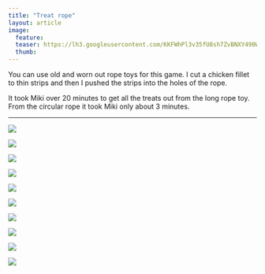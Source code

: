 ```yaml
---
title: "Treat rope"
layout: article
image:
  feature:
  teaser: https://lh3.googleusercontent.com/KKFWhPl3v35fU8sh7ZvBNXY490Wsom3xR8x1H_Kayaqi4j4yF_f63DUYJ5og9OgMMf5GhiX-D45xvI5h9ORCVHoawDhA1CfNwIJy009TxbsFBJ7q1KKNDMP694sgsGs_0I_aV9rfd2Y6HRO5njJ3YFYA_Fitg3dRR8S8G5INAdGV_ldANaK8mBwN_ecPcB7T5OpMzpOuz5B0lDwwQaIgd7N-7Nf14Q1OuGpdb-Csxpq0qkq9xIBBUE4osP8b2_krNXjOujMMC-mPVlm2nQZ112r4X2iRrY6hFGHm0zBmXFYiI135OFiNCXqVtXCi2faMeRMxmoPY95Yqknc9WXz9X4O2eQcyJ1k4m8OoiftdpKMc1L6Q5bpY2KqlFo6aB02gGe8wck0A1Wbek95s1xK3jzEIFHWp4bEWyaO6kxBYGMMrYxQcfbpR3eRvsocOqJqdGBGvqRKKCoC4fDlipkA9qzyDPbrTREwAmeOaGuUwYoXIjwX_DrImnAmAv6vP69yKSzYgKFEE4bJ1wLDJZvPR7NxDCSAJuufqisx8XXQmYOc=w245
  thumb:
---
```


You can use old and worn out rope toys for this game. I cut a chicken fillet to thin strips and then I pushed the strips into the holes of the rope.

It took Miki over 20 minutes to get all the treats out from the long rope toy. From the circular rope it took Miki only about 3 minutes.

---

[![](https://lh3.googleusercontent.com/KxXaSOFoWlEsp8NtPrN5P6ylS54vZ_z83nw-y7mPxxJEVL_BxJG7Ts6dLdtDtWrQyyPzIf6rtU3P4T8D1pL8GKH3CVr1L26Z9XTTQl49WDlQldWn4AEZGEmLt06DgbKYC5xg28CWQjV6Pd8kz1qVIb5K05i4thGvxcsK01YGDfDtreqRYQ8MGuO6yeS-U0o5WlWMuXgPhegOMpFQBl0JJ1niRqg5rXu2zkIBJk_iPtIgiysKMJXs32K9kms8XtEU7zwy4PMLV9XiY6isFK-7WugdP1rTmrNgqJ64MbbKwP1qCFJfbinZlYKkEWANtyo0EKNBblwXtZH8sWehdNe_rpsqc3lN9bvn0RF-9tO6swHnawAdjB_IeAto7DkJdvILqiGNAolR0X3FoB8-UMzPq2aAh42R-NU3YPG1IR2nKGsyabdkFVtQ0wKHgjPk-eH8rasJXcC79P8BcqaeTyqH9ls-67SwhoSyl5SM9RjLvjQXfFws1EqzElh_cYAg33Kp01mgRvGdVprkxpkeVHuW_uCD0i1c754paiGD_oheF1c=w800)](https://lh3.googleusercontent.com/KxXaSOFoWlEsp8NtPrN5P6ylS54vZ_z83nw-y7mPxxJEVL_BxJG7Ts6dLdtDtWrQyyPzIf6rtU3P4T8D1pL8GKH3CVr1L26Z9XTTQl49WDlQldWn4AEZGEmLt06DgbKYC5xg28CWQjV6Pd8kz1qVIb5K05i4thGvxcsK01YGDfDtreqRYQ8MGuO6yeS-U0o5WlWMuXgPhegOMpFQBl0JJ1niRqg5rXu2zkIBJk_iPtIgiysKMJXs32K9kms8XtEU7zwy4PMLV9XiY6isFK-7WugdP1rTmrNgqJ64MbbKwP1qCFJfbinZlYKkEWANtyo0EKNBblwXtZH8sWehdNe_rpsqc3lN9bvn0RF-9tO6swHnawAdjB_IeAto7DkJdvILqiGNAolR0X3FoB8-UMzPq2aAh42R-NU3YPG1IR2nKGsyabdkFVtQ0wKHgjPk-eH8rasJXcC79P8BcqaeTyqH9ls-67SwhoSyl5SM9RjLvjQXfFws1EqzElh_cYAg33Kp01mgRvGdVprkxpkeVHuW_uCD0i1c754paiGD_oheF1c=s0)

[![](https://lh3.googleusercontent.com/Izi0M7KkekYOYkkPChJI8Sd8hNYRQUUYJO3JODjXRRxAS5R0DK4lWMnZEWNXowwx98GbjI8MwjXQipDpvFd0lcPR-XsCj9jzvy6JsWS988rhJY7cN6LPQpJWXiLCGCz6Ej3IBZf-waDy2BDdSvpU1VRN5V9e60aBzsJ7CHtGDEAPWJ_7wmmbHuGoGtTKhaLqVR_yq1M4Dgz3v5dTKjLgWtTj8BkOt7odviDHEGt5mviNTm-XNkYB27htp8Kd_dBLSYN29DeZz242ps3VXRYBub3nif3KiNZ8QUqgf-9n_XoNAYqKih40_BuPFaEcUGOa28a0rHED4uH_PMZLKyg82RUlcC3a46XlY19WgOLLa_FPNYvVtWMsCUC8oUM7Y5dHVDGDaqgJMKmtww6yiMJPVSFkdLaKp4h2qXLtfB0rc6dV0k3wNpyXwOzs4l7pPjCjKTXLzHWyXjO05uMyPstlr-_5Bs5KXMpL9uagpzjgG1XMkgSsjB-Fo7eULb7ShjRKHXTZOZ4BbNXwauGuiyrbTktPQXXa0fG2u32N4gOdqEI=w800)](https://lh3.googleusercontent.com/Izi0M7KkekYOYkkPChJI8Sd8hNYRQUUYJO3JODjXRRxAS5R0DK4lWMnZEWNXowwx98GbjI8MwjXQipDpvFd0lcPR-XsCj9jzvy6JsWS988rhJY7cN6LPQpJWXiLCGCz6Ej3IBZf-waDy2BDdSvpU1VRN5V9e60aBzsJ7CHtGDEAPWJ_7wmmbHuGoGtTKhaLqVR_yq1M4Dgz3v5dTKjLgWtTj8BkOt7odviDHEGt5mviNTm-XNkYB27htp8Kd_dBLSYN29DeZz242ps3VXRYBub3nif3KiNZ8QUqgf-9n_XoNAYqKih40_BuPFaEcUGOa28a0rHED4uH_PMZLKyg82RUlcC3a46XlY19WgOLLa_FPNYvVtWMsCUC8oUM7Y5dHVDGDaqgJMKmtww6yiMJPVSFkdLaKp4h2qXLtfB0rc6dV0k3wNpyXwOzs4l7pPjCjKTXLzHWyXjO05uMyPstlr-_5Bs5KXMpL9uagpzjgG1XMkgSsjB-Fo7eULb7ShjRKHXTZOZ4BbNXwauGuiyrbTktPQXXa0fG2u32N4gOdqEI=s0)

[![](https://lh3.googleusercontent.com/4akGHV01kyMCPqt10RZONI_CiUhWJhAWRsg1duiMh0QJ_X_IjAooQJEWBkFByxwDQtlNYafJyB9b7d0MemYIwsRktg6pfsWudVWA3hT9F1Qlya6ilTh19g35zvXVHiQNBl_c8jbeewBZFEX6C3Cp5UJYADrCyQXthnC7gUm0oWMPIZBpk_exFP2E5DWZjNUcNVuk5nmVn6neNbWbyjNu_zD6yilf-8WvQCbEQW7dWCm17IYujtyO30czPtHWW_MfGqPm23YXIneEkVDDjXRIS-jp53gkNhyTBsydjRTMK7Bl1n9akE_HASkFwnzZIG9MxPC4C_rbnYF4Kc4Azz1EvOBAIbr82G5n9qYyOi6jZMdgLvcnMjsWYFT4pOg07k8MLMZQeHN7bAzAsPh7brXl3GXe-oBQMvZjNCFLalqjz7hKxt_jKKDM14DXebv4QDHGvq-rWrlMyZWTf1FIsfK3HAwm-D_exsOCPrQ1O2EtmragXkCWO4spb4iou2C_7cCHMNqteujhzw1p8mNe25NVPIiyC1gd4AlYw9JSGyBfplM=w800)](https://lh3.googleusercontent.com/4akGHV01kyMCPqt10RZONI_CiUhWJhAWRsg1duiMh0QJ_X_IjAooQJEWBkFByxwDQtlNYafJyB9b7d0MemYIwsRktg6pfsWudVWA3hT9F1Qlya6ilTh19g35zvXVHiQNBl_c8jbeewBZFEX6C3Cp5UJYADrCyQXthnC7gUm0oWMPIZBpk_exFP2E5DWZjNUcNVuk5nmVn6neNbWbyjNu_zD6yilf-8WvQCbEQW7dWCm17IYujtyO30czPtHWW_MfGqPm23YXIneEkVDDjXRIS-jp53gkNhyTBsydjRTMK7Bl1n9akE_HASkFwnzZIG9MxPC4C_rbnYF4Kc4Azz1EvOBAIbr82G5n9qYyOi6jZMdgLvcnMjsWYFT4pOg07k8MLMZQeHN7bAzAsPh7brXl3GXe-oBQMvZjNCFLalqjz7hKxt_jKKDM14DXebv4QDHGvq-rWrlMyZWTf1FIsfK3HAwm-D_exsOCPrQ1O2EtmragXkCWO4spb4iou2C_7cCHMNqteujhzw1p8mNe25NVPIiyC1gd4AlYw9JSGyBfplM=s0)

[![](https://lh3.googleusercontent.com/zc6aU6VHTeGTjySfQ2tKa6D5blp9AV5n0hde_M8AZtlYhnCu9UC_FrC1XffurihG4KvyqBzunh-DoF_4ieAL0XKDLjg8PJWiobDqRYXWy0u98XJiTIcidDaSQY-L8KcpMVG3ESOW62sbygGFo7qflPDooIiBXyHUXzOhlNm4ElrdSjEzhihfzoAxP_w3NNELMN1lfUau7bOkzVQZD4hi4mQgsxSmwAywqdV90dP5xAEfvGluPXrSdW8RH2JsW4_pD9crfCMhMF6zDzPuxHJim1nqp60Ar8xwRvCd0UlQj0monKVzp1pSgstLU87eDBXEGfdIGhBZSqwAxdZ_6ki_8tHSncpldKb6Ry7eU5QuQSODsM9dIJEnxSpRldLdmK_W7yuMwUN9AjMJPK1dP56uDNkp-5LZSBRe6yQSoe3hpWl6LAPwlSgrZD5T1aI8RHGEE0YbdbdJvW_o0PJRt07YpJoFdwgF41ril5fLBKvjpV0cMeTgrgmaGNjrMzj6zZT_Y0y6Zd-JvHdFlcCq2mCIjs0t4LVA8l9pcM6h0C4pdRI=w800)](https://lh3.googleusercontent.com/zc6aU6VHTeGTjySfQ2tKa6D5blp9AV5n0hde_M8AZtlYhnCu9UC_FrC1XffurihG4KvyqBzunh-DoF_4ieAL0XKDLjg8PJWiobDqRYXWy0u98XJiTIcidDaSQY-L8KcpMVG3ESOW62sbygGFo7qflPDooIiBXyHUXzOhlNm4ElrdSjEzhihfzoAxP_w3NNELMN1lfUau7bOkzVQZD4hi4mQgsxSmwAywqdV90dP5xAEfvGluPXrSdW8RH2JsW4_pD9crfCMhMF6zDzPuxHJim1nqp60Ar8xwRvCd0UlQj0monKVzp1pSgstLU87eDBXEGfdIGhBZSqwAxdZ_6ki_8tHSncpldKb6Ry7eU5QuQSODsM9dIJEnxSpRldLdmK_W7yuMwUN9AjMJPK1dP56uDNkp-5LZSBRe6yQSoe3hpWl6LAPwlSgrZD5T1aI8RHGEE0YbdbdJvW_o0PJRt07YpJoFdwgF41ril5fLBKvjpV0cMeTgrgmaGNjrMzj6zZT_Y0y6Zd-JvHdFlcCq2mCIjs0t4LVA8l9pcM6h0C4pdRI=s0)

[![](https://lh3.googleusercontent.com/g1g-HeUyWzlhUnCM3lXs21QJQuaI6UfYM1ffMVIh_h0UO8Xa59InGW5tKECcgLW0qYvpchNHruhFcYMT2zuSXbzFJXzR7DPXSuXlOEo4P5h8W34QUzTyCVs0-QGHA9h7Te6MHu8_6eMKT5d6UvoCxlWIBIX3y0HlOi9b-xjV8kNNle7dsZPfpv8lszvIw62TPuRYJNZcJplFmeshU-toptCJLxGM2Bjv0JaB5r6xf90-8YESbmg7Y1bUwM00myB1ikFTuz4SdhKC8v-0keajalc5m_WakSVKSE_IrixdxGD3B5HD9tkk_04CqAVLnk47HrOF1v80Eg5_aR2pgNXYUjeHdlifOkdXGKrOLaxXJGVrLC93lGgepgPS2mRLvmE8GCWhz1mXVjxCKZRWvGmtHKfkJWmfQ-uhDVc4uE-r4solZ2OCrhp8RgJwqRgTlWryA3UBEdJvZG8h17BX8kVBWWPerFxB4QuO7GJAY9uzCRolf8DyE61nCnlEoNk7Hp5igkremhQq580pmyi1LHcGhf426G4QLvetFPtCdKgC73Q=w800)](https://lh3.googleusercontent.com/g1g-HeUyWzlhUnCM3lXs21QJQuaI6UfYM1ffMVIh_h0UO8Xa59InGW5tKECcgLW0qYvpchNHruhFcYMT2zuSXbzFJXzR7DPXSuXlOEo4P5h8W34QUzTyCVs0-QGHA9h7Te6MHu8_6eMKT5d6UvoCxlWIBIX3y0HlOi9b-xjV8kNNle7dsZPfpv8lszvIw62TPuRYJNZcJplFmeshU-toptCJLxGM2Bjv0JaB5r6xf90-8YESbmg7Y1bUwM00myB1ikFTuz4SdhKC8v-0keajalc5m_WakSVKSE_IrixdxGD3B5HD9tkk_04CqAVLnk47HrOF1v80Eg5_aR2pgNXYUjeHdlifOkdXGKrOLaxXJGVrLC93lGgepgPS2mRLvmE8GCWhz1mXVjxCKZRWvGmtHKfkJWmfQ-uhDVc4uE-r4solZ2OCrhp8RgJwqRgTlWryA3UBEdJvZG8h17BX8kVBWWPerFxB4QuO7GJAY9uzCRolf8DyE61nCnlEoNk7Hp5igkremhQq580pmyi1LHcGhf426G4QLvetFPtCdKgC73Q=s0)

[![](https://lh3.googleusercontent.com/-Wm9tht-qvzpdn91M_4aVY4I9tZBIL5dMyUJKLhsOKRCq7KhWNAEd5YQGHcSpbq-pj3d1021FpUWm18CJ9symABN_FrZIqgcZ7rCwvw9LO0gyR4gIlziTfBqvVQUwTpA1JZ2mR2OMKc_dUYhWfuuPOI5aB2iYJjarQqvr__6RtCAfEzw2pOL_S9nDvjgjL4gvSq7w2v3GeAK9Hl7y0mA3oVvjm6CHFmx7nqJtDYa_Di552_lcWfmFmzF_O_0yOrX457z3n721XF_RaTiH-67TuyYm7BkvCJ--775weZct9c9M8IKD1rzZ_-KtRDz8pw6a_si5UonCdLZHFZYj5ZA26oZskdDGyfu2Y_rPxul93PRQjyrvQZjw8KV-leQ1xQwSjBgcw0qixx8wX24X4urATjCn7OPWLmY73bxggsXQ70NX9Cisso9aNxLiKzvUWiLbREUmez97TrE11NFTytLgMynJ23w9PXJIqiZzX7LfjD8iUNRNXAeteDzWZqv0bHbrCj2OqICmfs48g8fTNG1nDrgXgzRDetJjhZfht8gIjM=w800)](https://lh3.googleusercontent.com/-Wm9tht-qvzpdn91M_4aVY4I9tZBIL5dMyUJKLhsOKRCq7KhWNAEd5YQGHcSpbq-pj3d1021FpUWm18CJ9symABN_FrZIqgcZ7rCwvw9LO0gyR4gIlziTfBqvVQUwTpA1JZ2mR2OMKc_dUYhWfuuPOI5aB2iYJjarQqvr__6RtCAfEzw2pOL_S9nDvjgjL4gvSq7w2v3GeAK9Hl7y0mA3oVvjm6CHFmx7nqJtDYa_Di552_lcWfmFmzF_O_0yOrX457z3n721XF_RaTiH-67TuyYm7BkvCJ--775weZct9c9M8IKD1rzZ_-KtRDz8pw6a_si5UonCdLZHFZYj5ZA26oZskdDGyfu2Y_rPxul93PRQjyrvQZjw8KV-leQ1xQwSjBgcw0qixx8wX24X4urATjCn7OPWLmY73bxggsXQ70NX9Cisso9aNxLiKzvUWiLbREUmez97TrE11NFTytLgMynJ23w9PXJIqiZzX7LfjD8iUNRNXAeteDzWZqv0bHbrCj2OqICmfs48g8fTNG1nDrgXgzRDetJjhZfht8gIjM=s0)

[![](https://lh3.googleusercontent.com/IhFT9hgo-9mTFpzMeByf-sd1TchFcinDaOqNyT1Texra7qBDoQPLP-mn82NcEhsQZHXg6EplVALugr4jF7T4Z3x4HQacm7fmGKbZwUf0-y06cb_qcBrhzvT-IB4EamN6bIEqqx4Q1-KNbp8pSK2mGaOoF3mrkTAUHGimJlS-lXVFZmffZRqPhepF_isKpqdK9sOX162nvnK_9odfx_g-i-hSxLf_O4LDl_9RKxH1LcqfItFyDmRmhv52rd6VH8tfmbJc2GsamhQy7o6d4huxJxQ7NIkPnVxeZwKaChsgsYi-IdU21X1-KEaIv9bOkBNF06s7jaNI0nRMed18wEEbwT24IN5-Yfhr2wiUPf47KnvGjz44a289QaiGFw4g4VF4AZBbIrcUDP5rLrkiYugq-Ga-oIBwOjBS2xp_-wSdMwX_-PdvLwejP5wn1DkQ2-0uY49N9vDgYOCfQOJZ0TxZO8mMCKPcWcjHFOb-mGTwkp15MJUj-uJWaXvb2F1YAuKtDSgYoBLHLsuK4_teVE29GbisL0CLD9JKvy3Pkz9KChw=w800)](https://lh3.googleusercontent.com/IhFT9hgo-9mTFpzMeByf-sd1TchFcinDaOqNyT1Texra7qBDoQPLP-mn82NcEhsQZHXg6EplVALugr4jF7T4Z3x4HQacm7fmGKbZwUf0-y06cb_qcBrhzvT-IB4EamN6bIEqqx4Q1-KNbp8pSK2mGaOoF3mrkTAUHGimJlS-lXVFZmffZRqPhepF_isKpqdK9sOX162nvnK_9odfx_g-i-hSxLf_O4LDl_9RKxH1LcqfItFyDmRmhv52rd6VH8tfmbJc2GsamhQy7o6d4huxJxQ7NIkPnVxeZwKaChsgsYi-IdU21X1-KEaIv9bOkBNF06s7jaNI0nRMed18wEEbwT24IN5-Yfhr2wiUPf47KnvGjz44a289QaiGFw4g4VF4AZBbIrcUDP5rLrkiYugq-Ga-oIBwOjBS2xp_-wSdMwX_-PdvLwejP5wn1DkQ2-0uY49N9vDgYOCfQOJZ0TxZO8mMCKPcWcjHFOb-mGTwkp15MJUj-uJWaXvb2F1YAuKtDSgYoBLHLsuK4_teVE29GbisL0CLD9JKvy3Pkz9KChw=s0)

[![](https://lh3.googleusercontent.com/b3ZuAH14jxJsuUA0R-SWI9xDfJR0O2N_jXtH6eXVeOWnWtsj0H4xcXslVhy1CKQU6Krm2uRr7Ch-MxOj9a_amDLI10tTrUCmitgXRGeAXp68G9xxb8NwKCVoyP-0K5kwBvqAkf9STE-LqF4cbzD3fVzgjDO5gcp4-ed92NRBtTA5C6MUeBzgP0KwxIEcRDdfOys5Ep4VRkrX-SZlCopP80eynNy5UcVF2ls7zonfopi2nNZ_i6HYiwQszg3JSZIkTQseL6tCe1nXlyfH3Z9-DBvOXAR_yYsasvH00epv-kAbSzY6y5IH0qzhC8zYBa9_OCti2mwA7J9FL9elBGmuKV-R7NHlVsslb0h4Y8p5-wiZ8PF4mE_V52slmrXn_lKuqG1fDkq0V5Ir3AFYvUAkHBKerfvR8QLazyf2y-ycLTwlkzvqVwH1_VdJQVc69HFfegSyLRjuarHZwi_itJ4suZ0yEzq7t-0GqFUuL6-2v1ohrdQ89dPUlkRwV_43ZXI3RtFJY4BR_jjT19R1NDi0PaG7IuoXAl7UCTeuyHF10J8=w800)](https://lh3.googleusercontent.com/b3ZuAH14jxJsuUA0R-SWI9xDfJR0O2N_jXtH6eXVeOWnWtsj0H4xcXslVhy1CKQU6Krm2uRr7Ch-MxOj9a_amDLI10tTrUCmitgXRGeAXp68G9xxb8NwKCVoyP-0K5kwBvqAkf9STE-LqF4cbzD3fVzgjDO5gcp4-ed92NRBtTA5C6MUeBzgP0KwxIEcRDdfOys5Ep4VRkrX-SZlCopP80eynNy5UcVF2ls7zonfopi2nNZ_i6HYiwQszg3JSZIkTQseL6tCe1nXlyfH3Z9-DBvOXAR_yYsasvH00epv-kAbSzY6y5IH0qzhC8zYBa9_OCti2mwA7J9FL9elBGmuKV-R7NHlVsslb0h4Y8p5-wiZ8PF4mE_V52slmrXn_lKuqG1fDkq0V5Ir3AFYvUAkHBKerfvR8QLazyf2y-ycLTwlkzvqVwH1_VdJQVc69HFfegSyLRjuarHZwi_itJ4suZ0yEzq7t-0GqFUuL6-2v1ohrdQ89dPUlkRwV_43ZXI3RtFJY4BR_jjT19R1NDi0PaG7IuoXAl7UCTeuyHF10J8=s0)

[![](https://lh3.googleusercontent.com/3KFMPy6pPkNfzWJA2MMTG5kIJlzJwEKpNLsTFVWYWwk8nUgSuIJHK59rdDWQ6UJihcjFBZVcpMkkkKvQnMNjSxVDAd1rn41DxmMtn5B7x9GNbQoP_1vVKpFI-_oiOyGaP4M8LeVbWz7XDDEyZ_HB_49-AGdkNVDxtTor1rsSDjSd9BuUGnSkVDGHeX3pSNG5ZSm8UzrvBht2YuJcAIrnex4n80Do9unXh6u9vIFOxGgnlMRH2wSei3xn48352peKvKxw6gV391Nd7TbZ6n5D2BUqjvDGgRq09bZvRRfL1EdZvur8ztJydF1nOD9Y-Zhw1tOxiUef96Bh6v8ndtf5wRqLjXEyRXGy2GXVpb8kS6kQ3h5wHPXOba2MsqgjYuKWDvV_rq-NWwletLw2mfA6WJKN2T5pfKaiy-iSoTzJubvMBHCjt849TnL-69DhcsQrmXPuCS9MJxO_6E5-aw-aaVQlyhEM4jPQN0ChOVhB3ItJq1gVdPOHI6KlsUyB8MBdBxqWveODeWwOZJ-z3oxo90bNwvVogHyU7aoBOoKaxWo=w800)](https://lh3.googleusercontent.com/3KFMPy6pPkNfzWJA2MMTG5kIJlzJwEKpNLsTFVWYWwk8nUgSuIJHK59rdDWQ6UJihcjFBZVcpMkkkKvQnMNjSxVDAd1rn41DxmMtn5B7x9GNbQoP_1vVKpFI-_oiOyGaP4M8LeVbWz7XDDEyZ_HB_49-AGdkNVDxtTor1rsSDjSd9BuUGnSkVDGHeX3pSNG5ZSm8UzrvBht2YuJcAIrnex4n80Do9unXh6u9vIFOxGgnlMRH2wSei3xn48352peKvKxw6gV391Nd7TbZ6n5D2BUqjvDGgRq09bZvRRfL1EdZvur8ztJydF1nOD9Y-Zhw1tOxiUef96Bh6v8ndtf5wRqLjXEyRXGy2GXVpb8kS6kQ3h5wHPXOba2MsqgjYuKWDvV_rq-NWwletLw2mfA6WJKN2T5pfKaiy-iSoTzJubvMBHCjt849TnL-69DhcsQrmXPuCS9MJxO_6E5-aw-aaVQlyhEM4jPQN0ChOVhB3ItJq1gVdPOHI6KlsUyB8MBdBxqWveODeWwOZJ-z3oxo90bNwvVogHyU7aoBOoKaxWo=s0)

[![](https://lh3.googleusercontent.com/WowxHRzlVYUMR4zWdd9NYKqzgQzLx6WJ-KUhScYuYij3xzWMHvNhaJ3sednA_u2ADDGY2JaVaX_sCaDtLLI5JlK7sYuotZbftoznw8cmBK1Lv4S2oYnhPrN2-CmAwY207P3lalat1q972VR-QijKSw_UVCYoHyYjRLCieIO1Ejp5KdgfcVWdoxts-KRZucyuatZiTQJO13N0RdLZPauMKojmsg_ZSgtvFHC1okmChQnXUp6iUmzt2_BEZHFDVBjxeT5EBwrIPA2EQT2gNNwtXaBKfqMB4M-EHundVi6s6iKF2-uWAjUFQSRvQbe549y31sunA31azlhHCW3irWumjCmzLkO_mda07nqiZFGaBFeKaEJjNGt9xYPUq2cl7eTQRU2-MPM3uBjFsxyaUe2ewZmyKY9Tu4kJTC8te9xCq0bP8KjdpPY2_9bX-lSrHG2BYwe4KkRVbSPDqWDNfJiFK4SzO-f1FBLqqDg0lbgmYpaCYh1sj-DAHrMgZ8p3RI5u7J43b6Zr1fWWi873sNWI_eb1q42p4gZ9Dhm3mY5tj2I=w800)](https://lh3.googleusercontent.com/WowxHRzlVYUMR4zWdd9NYKqzgQzLx6WJ-KUhScYuYij3xzWMHvNhaJ3sednA_u2ADDGY2JaVaX_sCaDtLLI5JlK7sYuotZbftoznw8cmBK1Lv4S2oYnhPrN2-CmAwY207P3lalat1q972VR-QijKSw_UVCYoHyYjRLCieIO1Ejp5KdgfcVWdoxts-KRZucyuatZiTQJO13N0RdLZPauMKojmsg_ZSgtvFHC1okmChQnXUp6iUmzt2_BEZHFDVBjxeT5EBwrIPA2EQT2gNNwtXaBKfqMB4M-EHundVi6s6iKF2-uWAjUFQSRvQbe549y31sunA31azlhHCW3irWumjCmzLkO_mda07nqiZFGaBFeKaEJjNGt9xYPUq2cl7eTQRU2-MPM3uBjFsxyaUe2ewZmyKY9Tu4kJTC8te9xCq0bP8KjdpPY2_9bX-lSrHG2BYwe4KkRVbSPDqWDNfJiFK4SzO-f1FBLqqDg0lbgmYpaCYh1sj-DAHrMgZ8p3RI5u7J43b6Zr1fWWi873sNWI_eb1q42p4gZ9Dhm3mY5tj2I=s0)

